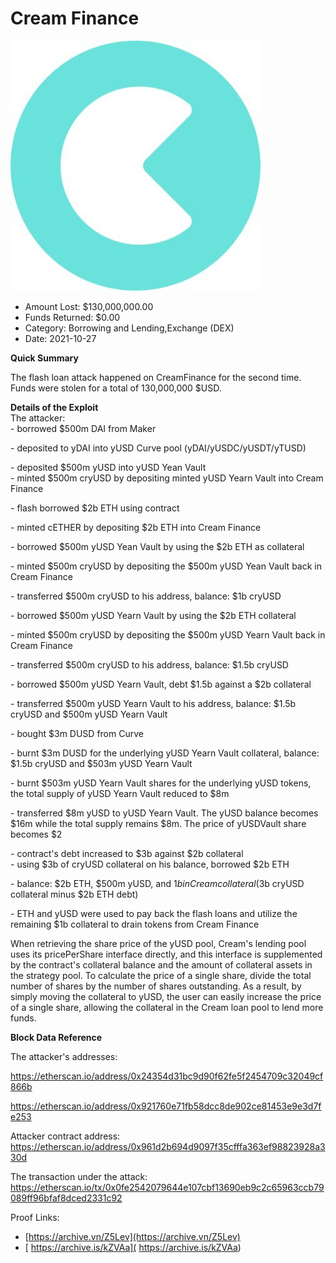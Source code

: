 # Cream Finance
![Cream Finance](/rektimages/Cream-Finance-2.png)
- Amount Lost: $130,000,000.00
- Funds Returned: $0.00
- Category: Borrowing and Lending,Exchange (DEX)
- Date: 2021-10-27

**Quick Summary**

The flash loan attack happened on CreamFinance for the second time. Funds were stolen for a total of 130,000,000 $USD.

  


 **Details of the Exploit**  
The attacker:  
\- borrowed $500m DAI from Maker

\- deposited to yDAI into yUSD Curve pool (yDAI/yUSDC/yUSDT/yTUSD)

\- deposited $500m yUSD into yUSD Yean Vault  
\- minted $500m cryUSD by depositing minted yUSD Yearn Vault into Cream Finance

\- flash borrowed $2b ETH using contract

\- minted cETHER by depositing $2b ETH into Cream Finance

\- borrowed $500m yUSD Yean Vault by using the $2b ETH as collateral

\- minted $500m cryUSD by depositing the $500m yUSD Yean Vault back in Cream Finance

\- transferred $500m cryUSD to his address, balance: $1b cryUSD

\- borrowed $500m yUSD Yearn Vault by using the $2b ETH collateral

\- minted $500m cryUSD by depositing the $500m yUSD Yearn Vault back in Cream Finance

\- transferred $500m cryUSD to his address, balance: $1.5b cryUSD

\- borrowed $500m yUSD Yearn Vault, debt $1.5b against a $2b collateral

\- transferred $500m yUSD Yearn Vault to his address, balance: $1.5b cryUSD and $500m yUSD Yearn Vault

\- bought $3m DUSD from Curve

\- burnt $3m DUSD for the underlying yUSD Yearn Vault collateral, balance: $1.5b cryUSD and $503m yUSD Yearn Vault

\- burnt $503m yUSD Yearn Vault shares for the underlying yUSD tokens, the total supply of yUSD Yearn Vault reduced to $8m

\- transferred $8m yUSD to yUSD Yearn Vault. The yUSD balance becomes $16m while the total supply remains $8m. The price of yUSDVault share becomes $2

\- contract's debt increased to $3b against $2b collateral  
\- using $3b of cryUSD collateral on his balance, borrowed $2b ETH

\- balance: $2b ETH, $500m yUSD, and $1b in Cream collateral ($3b cryUSD collateral minus $2b ETH debt)

\- ETH and yUSD were used to pay back the flash loans and utilize the remaining $1b collateral to drain tokens from Cream Finance  
  
When retrieving the share price of the yUSD pool, Cream's lending pool uses its pricePerShare interface directly, and this interface is supplemented by the contract's collateral balance and the amount of collateral assets in the strategy pool. To calculate the price of a single share, divide the total number of shares by the number of shares outstanding. As a result, by simply moving the collateral to yUSD, the user can easily increase the price of a single share, allowing the collateral in the Cream loan pool to lend more funds.

  


 **Block Data Reference**

The attacker's addresses:

https://etherscan.io/address/0x24354d31bc9d90f62fe5f2454709c32049cf866b

https://etherscan.io/address/0x921760e71fb58dcc8de902ce81453e9e3d7fe253

  


Attacker contract address:  
https://etherscan.io/address/0x961d2b694d9097f35cfffa363ef98823928a330d

  
The transaction under the attack:  
https://etherscan.io/tx/0x0fe2542079644e107cbf13690eb9c2c65963ccb79089ff96bfaf8dced2331c92


Proof Links:
- [https://archive.vn/Z5Lev](https://archive.vn/Z5Lev)
- [ https://archive.is/kZVAa]( https://archive.is/kZVAa)


